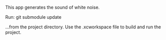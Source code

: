 This app generates the sound of white noise.

Run:
	git submodule update

...from the project directory. Use the .xcworkspace file to build and run the project.